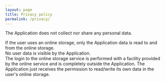 ```yaml
---
layout: page
title: Privacy policy
permalink: /privacy/
---
```


The Application does not collect nor share any personal data.

If the user uses an online storage, only the Application data is read to and from the online storage.  
No user data is visible by the Application.  
The login to the online storage service is performed with a facility provided by the online service
and is completely outside the Application.
The Application just receives the permission to read/write its own data in the user's online storage.